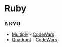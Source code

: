 # Ruby

### 8 KYU

- [Multiply](multiply.rb) - [CodeWars](https://www.codewars.com/kata/50654ddff44f800200000004/ruby)
- [Quadrant](quadrant.rb) - [CodeWars](https://www.codewars.com/kata/643af0fa9fa6c406b47c5399/ruby)
